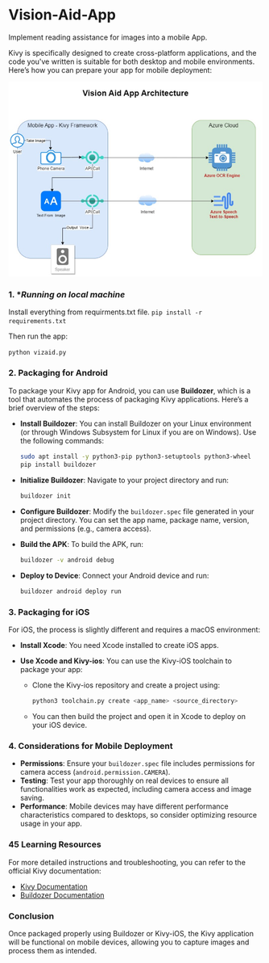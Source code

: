 # Vision-Aid-App
Implement reading assistance for images into a mobile App.

Kivy is specifically designed to create cross-platform applications, and the code you've written is suitable for both desktop and mobile environments. Here’s how you can prepare your app for mobile deployment:

![Vision Aid App Architecture](Vision%20Aid%20App%20Architecture.jpg "Vision Aid App Architecture")

### 1. **Running on local machine*

Install everything from requirments.txt file. ```pip install -r requirements.txt```

Then run the app:

```python vizaid.py```

### 2. **Packaging for Android**
To package your Kivy app for Android, you can use **Buildozer**, which is a tool that automates the process of packaging Kivy applications. Here’s a brief overview of the steps:

- **Install Buildozer**:
  You can install Buildozer on your Linux environment (or through Windows Subsystem for Linux if you are on Windows). Use the following commands:
  ```bash
  sudo apt install -y python3-pip python3-setuptools python3-wheel
  pip install buildozer
  ```

- **Initialize Buildozer**:
  Navigate to your project directory and run:
  ```bash
  buildozer init
  ```

- **Configure Buildozer**:
  Modify the `buildozer.spec` file generated in your project directory. You can set the app name, package name, version, and permissions (e.g., camera access).

- **Build the APK**:
  To build the APK, run:
  ```bash
  buildozer -v android debug
  ```

- **Deploy to Device**:
  Connect your Android device and run:
  ```bash
  buildozer android deploy run
  ```

### 3. **Packaging for iOS**
For iOS, the process is slightly different and requires a macOS environment:

- **Install Xcode**: You need Xcode installed to create iOS apps.
  
- **Use Xcode and Kivy-ios**: You can use the Kivy-iOS toolchain to package your app:
  - Clone the Kivy-ios repository and create a project using:
    ```bash
    python3 toolchain.py create <app_name> <source_directory>
    ```
  - You can then build the project and open it in Xcode to deploy on your iOS device.

### 4. **Considerations for Mobile Deployment**
- **Permissions**: Ensure your `buildozer.spec` file includes permissions for camera access (`android.permission.CAMERA`).
- **Testing**: Test your app thoroughly on real devices to ensure all functionalities work as expected, including camera access and image saving.
- **Performance**: Mobile devices may have different performance characteristics compared to desktops, so consider optimizing resource usage in your app.

### 45 **Learning Resources**
For more detailed instructions and troubleshooting, you can refer to the official Kivy documentation:
- [Kivy Documentation](https://kivy.org/doc/stable/)
- [Buildozer Documentation](https://buildozer.readthedocs.io/en/latest/)

### Conclusion
Once packaged properly using Buildozer or Kivy-iOS, the Kivy application will be functional on mobile devices, allowing you to capture images and process them as intended.
